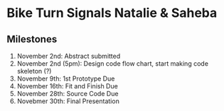 # Bike Turn Signals Natalie & Saheba
## Milestones

1. November 2nd: Abstract submitted
2. November 2nd (5pm): Design code flow chart, start making code skeleton (?) 
3. November 9th: 1st Prototype Due
4. November 16th: Fit and Finish Due
5. November 28th: Source Code Due
6. Novebmer 30th: Final Presentation
